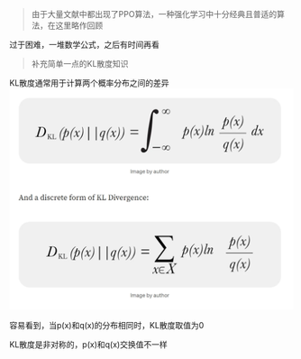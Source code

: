 > 由于大量文献中都出现了PPO算法，一种强化学习中十分经典且普适的算法，在这里略作回顾

过于困难，一堆数学公式，之后有时间再看



> 补充简单一点的KL散度知识

KL散度通常用于计算两个概率分布之间的差异![image-20240104214740168](KL_Divergence.png)

容易看到，当p(x)和q(x)的分布相同时，KL散度取值为0

KL散度是非对称的，p(x)和q(x)交换值不一样